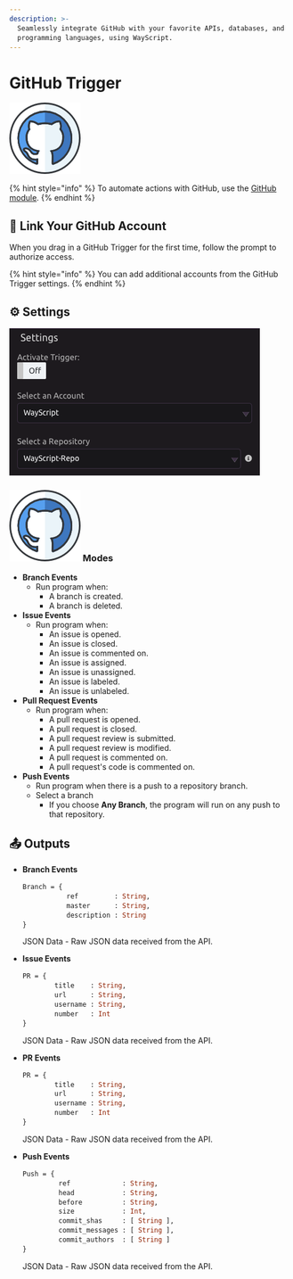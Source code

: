 ```yaml
---
description: >-
  Seamlessly integrate GitHub with your favorite APIs, databases, and
  programming languages, using WayScript.
---
```


# GitHub Trigger

![Run your script when GitHub events occur.](../../.gitbook/assets/github%20%282%29.png)

{% hint style="info" %}
To automate actions with GitHub, use the [GitHub module](../modules/github.md).
{% endhint %}

## 🔗 Link Your GitHub Account

When you drag in a GitHub Trigger for the first time, follow the prompt to authorize access.

{% hint style="info" %}
You can add additional accounts from the GitHub Trigger settings.
{% endhint %}

## ⚙ Settings

![Select the account and repository you want to work with.](../../.gitbook/assets/screen-shot-2019-08-09-at-3.39.02-pm.png)

### ![](../../.gitbook/assets/github%20%282%29.png) Modes

* **Branch Events**
  * Run program when:
    * A branch is created.
    * A branch is deleted.
* **Issue Events**
  * Run program when:
    * An issue is opened.
    * An issue is closed.
    * An issue is commented on.
    * An issue is assigned.
    * An issue is unassigned.
    * An issue is labeled.
    * An issue is unlabeled.
* **Pull Request Events**
  * Run program when:
    * A pull request is opened.
    * A pull request is closed.
    * A pull request review is submitted.
    * A pull request review is modified.
    * A pull request is commented on.
    * A pull request's code is commented on.
* **Push Events**
  * Run program when there is a push to a repository branch.
  * Select a branch
    * If you choose **Any Branch**, the program will run on any push to that repository.

## 📤 Outputs

* **Branch Events**

  ```graphql
  Branch = {
             ref         : String,
             master      : String,
             description : String
  }
  ```

  JSON Data - Raw JSON data received from the API.



* **Issue Events**

  ```graphql
  PR = {
          title    : String,
          url      : String,
          username : String,
          number   : Int  
  }
  ```

  JSON Data - Raw JSON data received from the API.



* **PR Events**

  ```graphql
  PR = {
          title    : String,
          url      : String,
          username : String,
          number   : Int  
  }
  ```

  JSON Data - Raw JSON data received from the API.



* **Push Events**

  ```graphql
  Push = {
           ref             : String,
           head            : String,
           before          : String,
           size            : Int,
           commit_shas     : [ String ],
           commit_messages : [ String ],
           commit_authors  : [ String ]
  }
  ```

  JSON Data - Raw JSON data received from the API.


